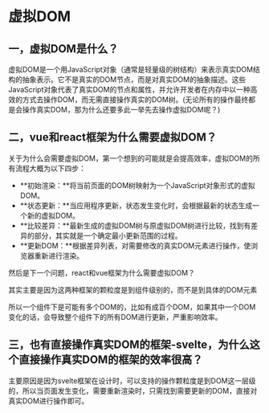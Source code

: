 # 虚拟DOM

## 一，虚拟DOM是什么？

虚拟DOM是一个用JavaScript对象（通常是轻量级的树结构）来表示真实DOM结构的抽象表示。它不是真实的DOM节点，而是对真实DOM的抽象描述。这些JavaScript对象代表了真实DOM的节点和属性，并允许开发者在内存中以一种高效的方式去操作DOM，而无需直接操作真实的DOM树。(无论所有的操作最终都是会操作真实DOM，那为什么还要多此一举先去操作虚拟DOM呢？)

## 二，vue和react框架为什么需要虚拟DOM？

关于为什么会需要虚拟DOM，第一个想到的可能就是会提高效率，虚拟DOM的所有流程大概为以下四步：

- **初始渲染：**将当前页面的DOM树映射为一个JavaScript对象形式的虚拟DOM。
- **状态更新：**当应用程序更新，状态发生变化时，会根据最新的状态生成一个新的虚拟DOM。
- **比较差异：**最新生成的虚拟DOM树与原虚拟DOM树进行比较，找到有差异的部分，其实就是一个确定最小更新范围的过程。
- **更新DOM：**根据差异列表，对需要修改的真实DOM元素进行操作，使浏览器重新进行渲染。

然后是下一个问题，react和vue框架为什么需要虚拟DOM？

其实主要是因为这两种框架的颗粒度是到组件级别的，而不是到具体的DOM元素

所以一个组件下是可能有多个DOM的，比如有成百个DOM，如果其中一个DOM变化的话，会导致整个组件下的所有DOM进行更新，严重影响效率。

## 三，也有直接操作真实DOM的框架-svelte，为什么这个直接操作真实DOM的框架的效率很高？

主要原因是因为svelte框架在设计时，可以支持的操作颗粒度是到DOM这一层级的，所以当页面发生变化，需要重新渲染时，只需找到需要更新的DOM，直接对真实DOM进行操作即可。
